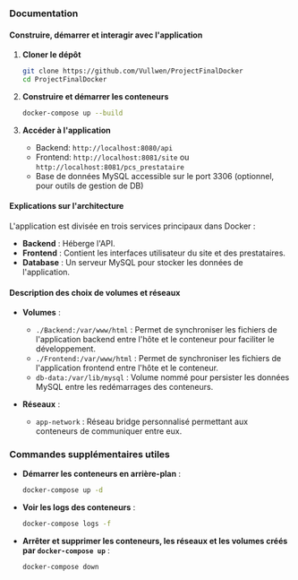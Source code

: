 ### Documentation

#### Construire, démarrer et interagir avec l'application

1. **Cloner le dépôt**
    ```sh
    git clone https://github.com/Vullwen/ProjectFinalDocker
    cd ProjectFinalDocker
    ```

2. **Construire et démarrer les conteneurs**
    ```sh
    docker-compose up --build
    ```

3. **Accéder à l'application**
    - Backend: `http://localhost:8080/api`
    - Frontend: `http://localhost:8081/site` ou `http://localhost:8081/pcs_prestataire`
    - Base de données MySQL accessible sur le port 3306 (optionnel, pour outils de gestion de DB)

#### Explications sur l'architecture

L'application est divisée en trois services principaux dans Docker :
- **Backend** : Héberge l'API.
- **Frontend** : Contient les interfaces utilisateur du site et des prestataires.
- **Database** : Un serveur MySQL pour stocker les données de l'application.

#### Description des choix de volumes et réseaux

- **Volumes** :
    - `./Backend:/var/www/html` : Permet de synchroniser les fichiers de l'application backend entre l'hôte et le conteneur pour faciliter le développement.
    - `./Frontend:/var/www/html` : Permet de synchroniser les fichiers de l'application frontend entre l'hôte et le conteneur.
    - `db-data:/var/lib/mysql` : Volume nommé pour persister les données MySQL entre les redémarrages des conteneurs.

- **Réseaux** :
    - `app-network` : Réseau bridge personnalisé permettant aux conteneurs de communiquer entre eux.

### Commandes supplémentaires utiles

- **Démarrer les conteneurs en arrière-plan** :
    ```sh
    docker-compose up -d
    ```

- **Voir les logs des conteneurs** :
    ```sh
    docker-compose logs -f
    ```

- **Arrêter et supprimer les conteneurs, les réseaux et les volumes créés par `docker-compose up`** :
    ```sh
    docker-compose down
    ```
